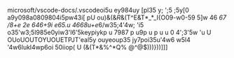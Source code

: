 microsoft/vscode-docs/.vscodeoi5u ey984uy [pl35
 y;
 ';5
  ;5y[0 a9y098a0809804i5pw43i[ pU ou)&(&*R*&(T^E&T*_$*$_I{O09-w0-59 5]w
  46 *67 /8+e
  2e
  646+9i
  e65.u
  4668u+e*6/w35;4'4w; 'i5 o35'w3;5l985e0yiw3'l6'5keypiykp   u   7987 p  u9p u p u   u 0 4';3'5w 'u U OUoUOUTOYUOUETPJT'eal5y ouyeoup35 jy7poi35u'4w6
  w5l4
  '4w6lukl4wp6oi 50iiop( U (&(T*&%^*Q% @^@$)))}))]]]